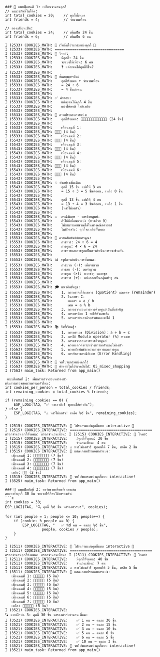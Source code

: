 ```
### 📝 แบบฝึกหัดที่ 1: เปลี่ยนจำนวนคุกกี้
// หาบรรทัดนี้ในโค้ด:
int total_cookies = 20;    // คุกกี้ทั้งหมด
int friends = 4;           // จำนวนเพื่อน

// ลองเปลี่ยนเป็น:
int total_cookies = 24;    // เพิ่มเป็น 24 ชิ้น
int friends = 6;           // เพิ่มเป็น 6 คน
```
```
I (2533) COOKIES_MATH: 🍪 เริ่มต้นโปรแกรมแบ่งคุกกี้ 🍪
I (2533) COOKIES_MATH: ================================
I (2533) COOKIES_MATH: 📖 โจทย์:
I (2533) COOKIES_MATH:    มีคุกกี้: 24 ชิ้น
I (2533) COOKIES_MATH:    จะแบ่งให้เพื่อน: 6 คน
I (2533) COOKIES_MATH:    ❓ แต่ละคนได้คุกกี้กี่ชิ้น?
I (2533) COOKIES_MATH: 
I (5533) COOKIES_MATH: 🧮 ขั้นตอนการคิด:
I (5533) COOKIES_MATH:    คุกกี้ทั้งหมด ÷ จำนวนเพื่อน
I (5533) COOKIES_MATH:    = 24 ÷ 6
I (5533) COOKIES_MATH:    = 4 ชิ้นต่อคน
I (5533) COOKIES_MATH: 
I (5533) COOKIES_MATH: ✅ คำตอบ:
I (5533) COOKIES_MATH:    แต่ละคนได้คุกกี้ 4 ชิ้น
I (5533) COOKIES_MATH:    แบ่งได้พอดี ไม่มีเหลือ
I (5533) COOKIES_MATH: 
I (5533) COOKIES_MATH: 🎨 ภาพประกอบการแบ่ง:
I (5533) COOKIES_MATH:    คุกกี้ทั้งหมด: 🍪🍪🍪🍪🍪🍪🍪🍪🍪🍪🍪🍪 (24 ชิ้น)
I (5533) COOKIES_MATH: 
I (5533) COOKIES_MATH:    เพื่อนคนที่ 1: 
I (5533) COOKIES_MATH: 🍪🍪🍪 (4 ชิ้น)
I (5533) COOKIES_MATH:    เพื่อนคนที่ 2: 
I (5543) COOKIES_MATH: 🍪🍪🍪 (4 ชิ้น)
I (5543) COOKIES_MATH:    เพื่อนคนที่ 3: 
I (5543) COOKIES_MATH: 🍪🍪🍪 (4 ชิ้น)
I (5543) COOKIES_MATH:    เพื่อนคนที่ 4: 
I (5543) COOKIES_MATH: 🍪🍪🍪 (4 ชิ้น)
I (5543) COOKIES_MATH:    เพื่อนคนที่ 5: 
I (5543) COOKIES_MATH: 🍪🍪🍪 (4 ชิ้น)
I (5543) COOKIES_MATH:    เพื่อนคนที่ 6: 
I (5543) COOKIES_MATH: 🍪🍪🍪 (4 ชิ้น)
I (5543) COOKIES_MATH: 
I (5543) COOKIES_MATH: 💡 ตัวอย่างเพิ่มเติม:
I (5543) COOKIES_MATH:    คุกกี้ 15 ชิ้น แบ่งให้ 3 คน
I (5543) COOKIES_MATH:    = 15 ÷ 3 = 5 ชิ้นต่อคน, เหลือ 0 ชิ้น
I (5543) COOKIES_MATH: 
I (5543) COOKIES_MATH:    คุกกี้ 13 ชิ้น แบ่งให้ 4 คน
I (5543) COOKIES_MATH:    = 13 ÷ 4 = 3 ชิ้นต่อคน, เหลือ 1 ชิ้น
I (5543) COOKIES_MATH:    (หารไม่ลงตัว)
I (5543) COOKIES_MATH: 
I (5543) COOKIES_MATH: ⚠️  กรณีพิเศษ - หารด้วยศูนย์:
I (5543) COOKIES_MATH:    ถ้าไม่มีเพื่อนมาแบ่ง (หารด้วย 0)
I (5543) COOKIES_MATH:    ไม่สามารถคำนวณได้ในทางคณิตศาสตร์
I (5543) COOKIES_MATH:    ในชีวิตจริง: คุกกี้จะเหลือทั้งหมด
I (5553) COOKIES_MATH: 
I (5553) COOKIES_MATH: 🔄 ความสัมพันธ์กับการคูณ:
I (5553) COOKIES_MATH:    การหาร: 24 ÷ 6 = 4
I (5553) COOKIES_MATH:    การคูณ: 4 × 6 = 24
I (5553) COOKIES_MATH:    การหารและการคูณเป็นการดำเนินการตรงข้ามกัน
I (5553) COOKIES_MATH: 
I (5553) COOKIES_MATH: 📊 สรุปการดำเนินการทั้งหมด:
I (5553) COOKIES_MATH:    การบวก (+): เพิ่มจำนวน
I (5553) COOKIES_MATH:    การลบ (-): ลดจำนวน
I (5553) COOKIES_MATH:    การคูณ (×): บวกซ้ำๆ หลายชุด
I (5553) COOKIES_MATH:    การหาร (÷): แบ่งออกเป็นกลุ่มเท่าๆ กัน
I (5553) COOKIES_MATH: 
I (5553) COOKIES_MATH: 🎓 แนวคิดขั้นสูง:
I (5553) COOKIES_MATH:    1. การหารจะได้ผลหาร (quotient) และเศษ (remainder)
I (5553) COOKIES_MATH:    2. ในภาษา C:
I (5553) COOKIES_MATH:       ผลหาร = a / b
I (5553) COOKIES_MATH:       เศษ = a % b
I (5553) COOKIES_MATH:    3. การตรวจสอบการหารด้วยศูนย์เป็นสิ่งสำคัญ
I (5553) COOKIES_MATH:    4. การหารด้วย 1 จะได้ตัวเลขเดิม
I (5553) COOKIES_MATH:    5. การหารตัวเลขด้วยตัวมันเองจะได้ 1
I (5553) COOKIES_MATH: 
I (5553) COOKIES_MATH: 📚 สิ่งที่เรียนรู้:
I (5553) COOKIES_MATH:    1. การหารเลข (Division): a ÷ b = c
I (5553) COOKIES_MATH:    2. การใช้ Modulo operator (%) หาเศษ
I (5553) COOKIES_MATH:    3. การตรวจสอบการหารด้วยศูนย์
I (5563) COOKIES_MATH:    4. ความแตกต่างระหว่างหารลงตัวและไม่ลงตัว
I (5563) COOKIES_MATH:    5. ความสัมพันธ์ระหว่างการหารและการคูณ
I (5563) COOKIES_MATH:    6. การจัดการกรณีพิเศษ (Error Handling)
I (5563) COOKIES_MATH: 
I (5563) COOKIES_MATH: 🎉 จบโปรแกรมแบ่งคุกกี้!
I (5563) COOKIES_MATH: 📖 อ่านต่อในโปรเจคถัดไป: 05_mixed_shopping
I (7563) main_task: Returned from app_main()
```
```
 แบบฝึกหัดที่ 2: เพิ่มการตรวจสอบหารลงตัว
เพิ่มการตรวจสอบว่าหารลงตัวไหม:
int cookies_per_person = total_cookies / friends;
int remaining_cookies = total_cookies % friends;

if (remaining_cookies == 0) {
    ESP_LOGI(TAG, "✅ หารลงตัว! ทุกคนได้เท่ากัน");
} else {
    ESP_LOGI(TAG, "⚠️ หารไม่ลงตัว! เหลือ %d ชิ้น", remaining_cookies);
}
```
```
I (2515) COOKIES_INTERACTIVE: 🍪 โปรแกรมแบ่งคุกกี้แบบ interactive 🍪
I (2515) COOKIES_INTERACTIVE: ======================================
กรอกจำนวนคุกกี้ทั้งหมด: กรอกจำนวนเพื่อน: I (2515) COOKIES_INTERACTIVE: 📖 โจทย์:
I (2515) COOKIES_INTERACTIVE:    มีคุกกี้ทั้งหมด: 30 ชิ้น
I (2515) COOKIES_INTERACTIVE:    จำนวนเพื่อน: 4 คน
I (3515) COOKIES_INTERACTIVE: ⚠️ หารไม่ลงตัว! ทุกคนได้ 7 ชิ้น, เหลือ 2 ชิ้น
I (3515) COOKIES_INTERACTIVE: 🎨 แสดงภาพประกอบการแบ่ง:
   เพื่อนคนที่ 1: 🍪🍪🍪🍪🍪🍪🍪 (7 ชิ้น)
   เพื่อนคนที่ 2: 🍪🍪🍪🍪🍪🍪🍪 (7 ชิ้น)
   เพื่อนคนที่ 3: 🍪🍪🍪🍪🍪🍪🍪 (7 ชิ้น)
   เพื่อนคนที่ 4: 🍪🍪🍪🍪🍪🍪🍪 (7 ชิ้น)
   เหลือ: 🍪🍪 (2 ชิ้น)
I (3515) COOKIES_INTERACTIVE: 🎉 จบโปรแกรมแบ่งคุกกี้แบบ interactive!
I (3525) main_task: Returned from app_main()
```
```
### 📝 แบบฝึกหัดที่ 3: หาจำนวนเพื่อนที่เหมาะสม
ลองหาว่าคุกกี้ 30 ชิ้น จะแจกให้กี่คนได้หารลงตัว:
```c
int cookies = 30;
ESP_LOGI(TAG, "🔍 คุกกี้ %d ชิ้น หารลงตัวกับ:", cookies);

for (int people = 1; people <= 10; people++) {
    if (cookies % people == 0) {
        ESP_LOGI(TAG, "   ✅ %d คน → คนละ %d ชิ้น", 
                 people, cookies / people);
    }
}
```
```
I (2511) COOKIES_INTERACTIVE: 🍪 โปรแกรมแบ่งคุกกี้แบบ interactive 🍪
I (2511) COOKIES_INTERACTIVE: ======================================
กรอกจำนวนคุกกี้ทั้งหมด: กรอกจำนวนเพื่อน: I (2511) COOKIES_INTERACTIVE: 📖 โจทย์:
I (2511) COOKIES_INTERACTIVE:    มีคุกกี้ทั้งหมด: 40 ชิ้น
I (2511) COOKIES_INTERACTIVE:    จำนวนเพื่อน: 7 คน
I (3511) COOKIES_INTERACTIVE: ⚠️ หารไม่ลงตัว! ทุกคนได้ 5 ชิ้น, เหลือ 5 ชิ้น
I (3511) COOKIES_INTERACTIVE: 🎨 แสดงภาพประกอบการแบ่ง:
   เพื่อนคนที่ 1: 🍪🍪🍪🍪🍪 (5 ชิ้น)
   เพื่อนคนที่ 2: 🍪🍪🍪🍪🍪 (5 ชิ้น)
   เพื่อนคนที่ 3: 🍪🍪🍪🍪🍪 (5 ชิ้น)
   เพื่อนคนที่ 4: 🍪🍪🍪🍪🍪 (5 ชิ้น)
   เพื่อนคนที่ 5: 🍪🍪🍪🍪🍪 (5 ชิ้น)
   เพื่อนคนที่ 6: 🍪🍪🍪🍪🍪 (5 ชิ้น)
   เพื่อนคนที่ 7: 🍪🍪🍪🍪🍪 (5 ชิ้น)
   เหลือ: 🍪🍪🍪🍪🍪 (5 ชิ้น)
I (3521) COOKIES_INTERACTIVE: 
🔍 แบบฝึกหัด 3: คุกกี้ 30 ชิ้น หารลงตัวกับจำนวนเพื่อน:
I (3521) COOKIES_INTERACTIVE:    ✅ 1 คน → คนละ 30 ชิ้น
I (3521) COOKIES_INTERACTIVE:    ✅ 2 คน → คนละ 15 ชิ้น
I (3521) COOKIES_INTERACTIVE:    ✅ 3 คน → คนละ 10 ชิ้น
I (3521) COOKIES_INTERACTIVE:    ✅ 5 คน → คนละ 6 ชิ้น
I (3521) COOKIES_INTERACTIVE:    ✅ 6 คน → คนละ 5 ชิ้น
I (3521) COOKIES_INTERACTIVE:    ✅ 10 คน → คนละ 3 ชิ้น
I (3521) COOKIES_INTERACTIVE: 🎉 จบโปรแกรมแบ่งคุกกี้แบบ interactive!
I (3521) main_task: Returned from app_main()
```

